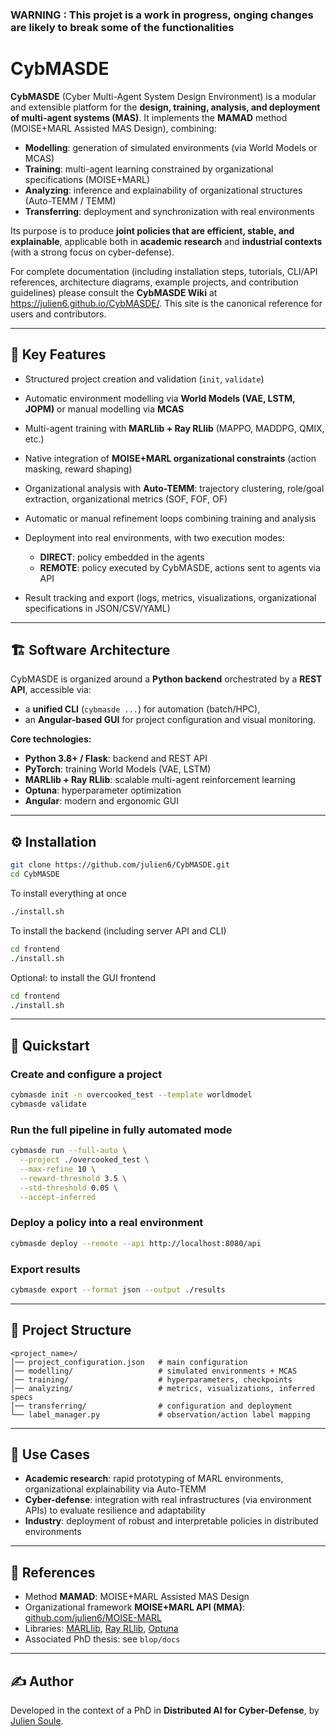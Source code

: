 ### **WARNING : This projet is a work in progress, onging changes are likely to break some of the functionalities**

# CybMASDE

**CybMASDE** (Cyber Multi-Agent System Design Environment) is a modular and extensible platform for the **design, training, analysis, and deployment of multi-agent systems (MAS)**.
It implements the **MAMAD** method (MOISE+MARL Assisted MAS Design), combining:

* **Modelling**: generation of simulated environments (via World Models or MCAS)
* **Training**: multi-agent learning constrained by organizational specifications (MOISE+MARL)
* **Analyzing**: inference and explainability of organizational structures (Auto-TEMM / TEMM)
* **Transferring**: deployment and synchronization with real environments

Its purpose is to produce **joint policies that are efficient, stable, and explainable**, applicable both in **academic research** and **industrial contexts** (with a strong focus on cyber-defense).

For complete documentation (including installation steps, tutorials, CLI/API references, architecture diagrams, example projects, and contribution guidelines) please consult the **CybMASDE Wiki** at https://julien6.github.io/CybMASDE/. This site is the canonical reference for users and contributors.

---

## 🚀 Key Features

* Structured project creation and validation (`init`,         `validate`)
* Automatic environment modelling via **World Models (VAE, LSTM, JOPM)** or manual modelling via **MCAS**
* Multi-agent training with **MARLlib + Ray RLlib** (MAPPO, MADDPG, QMIX, etc.)
* Native integration of **MOISE+MARL organizational constraints** (action masking, reward shaping)
* Organizational analysis with **Auto-TEMM**: trajectory clustering, role/goal extraction, organizational metrics (SOF, FOF, OF)
* Automatic or manual refinement loops combining training and analysis
* Deployment into real environments, with two execution modes:

  + **DIRECT**: policy embedded in the agents
  + **REMOTE**: policy executed by CybMASDE, actions sent to agents via API
* Result tracking and export (logs, metrics, visualizations, organizational specifications in JSON/CSV/YAML)

---

## 🏗 Software Architecture

CybMASDE is organized around a **Python backend** orchestrated by a **REST API**, accessible via:

* a **unified CLI** (`cybmasde ...`) for automation (batch/HPC), 
* an **Angular-based GUI** for project configuration and visual monitoring.

**Core technologies:**

* **Python 3.8+ / Flask**: backend and REST API
* **PyTorch**: training World Models (VAE, LSTM)
* **MARLlib + Ray RLlib**: scalable multi-agent reinforcement learning
* **Optuna**: hyperparameter optimization
* **Angular**: modern and ergonomic GUI

---

## ⚙️ Installation

```bash
git clone https://github.com/julien6/CybMASDE.git
cd CybMASDE
```

To install everything at once

```bash
./install.sh
```

To install the backend (including server API and CLI)

```bash
cd frontend
./install.sh
```

Optional: to install the GUI frontend

```bash
cd frontend
./install.sh
```

---

## 📘 Quickstart

### Create and configure a project

```bash
cybmasde init -n overcooked_test --template worldmodel
cybmasde validate
```

### Run the full pipeline in fully automated mode

```bash
cybmasde run --full-auto \
  --project ./overcooked_test \
  --max-refine 10 \
  --reward-threshold 3.5 \
  --std-threshold 0.05 \
  --accept-inferred
```

### Deploy a policy into a real environment

```bash
cybmasde deploy --remote --api http://localhost:8080/api
```

### Export results

```bash
cybmasde export --format json --output ./results
```

---

## 📂 Project Structure

```
<project_name>/
│── project_configuration.json   # main configuration
│── modelling/                   # simulated environments + MCAS
│── training/                    # hyperparameters, checkpoints
│── analyzing/                   # metrics, visualizations, inferred specs
│── transferring/                # configuration and deployment
└── label_manager.py             # observation/action label mapping
```

---

## 📑 Use Cases

* **Academic research**: rapid prototyping of MARL environments, organizational explainability via Auto-TEMM
* **Cyber-defense**: integration with real infrastructures (via environment APIs) to evaluate resilience and adaptability
* **Industry**: deployment of robust and interpretable policies in distributed environments

---

## 📖 References

* Method **MAMAD**: MOISE+MARL Assisted MAS Design
* Organizational framework **MOISE+MARL API (MMA)**: [github.com/julien6/MOISE-MARL](https://github.com/julien6/MOISE-MARL)
* Libraries: [MARLlib](https://github.com/Replicable-MARL/MARLlib), [Ray RLlib](https://docs.ray.io), [Optuna](https://optuna.org)
* Associated PhD thesis: see `blop/docs`

---

## ✍️ Author

Developed in the context of a PhD in **Distributed AI for Cyber-Defense**, by [Julien Soule](https://julien6.github.io/home/).
